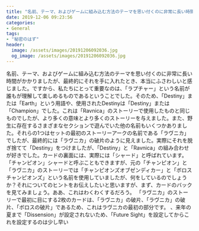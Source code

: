 ```yaml
---
title: "名前、テーマ、およびゲームに組み込む方法のテーマを思い付くのに非常に長い時間がかかりましたが、最終的にそれを手に入れたとき、本当にふさわしいと感じました。"
date: 2019-12-06 09:23:56
categories:
- General
tags:
- "秘密のはず"
header:
  image: /assets/images/20191206092036.jpg
  og_image: /assets/images/20191206092036.jpg
---
```


名前、テーマ、およびゲームに組み込む方法のテーマを思い付くのに非常に長い時間がかかりましたが、最終的にそれを手に入れたとき、本当にふさわしいと感じました。ですから、私たちにとって重要なのは、「ラプチャー」という名前が誰もが理解して楽しめるものであるということでした。そのため、「Destiny」または「Earth」という用語や、使用されたDestinyは「Destiny」または「Champion」でした。これは「Ravnica」のストーリーで使用したものと同じものでしたが、より多くの意味とより多くのストーリーを与えました。また、野生に存在するさまざまなセクションで遊んでいた他の名前もいくつかありました。それらの1つはセットの最初のストーリーアークの名前である「ラヴニカ」でしたが、最終的には「ラヴニカ」の破片のように見えました。実際にそれを脱ぎ捨てて「Destiny」をつけましたが、「Destiny」と「Ravnica」の組み合わせが好きでした。カードの裏面には、実際には「シャード」と呼ばれています。 「チャンピオン」シャードと呼ぶこともできますが、元の「チャンピオン」と「ラヴニカ」のストーリーでは「チャンピオンズオブゼンディカー」と「ボロスチャンピオンズ」という名前を使用していましたが、何をしているのでしょうか？それについてのヒントをお伝えしたいと思いますが、まず、カードのバックを見てみましょう。ああ、これはわくわくするだろう。 「ラヴニカ」のストーリーで最初に目にする2枚のカードは、「ラヴニカ」の破片、「ラヴニカ」の破片、「ボロスの破片」であるため、これはラヴニカの最初の部分です。 、来年の夏まで「Dissension」が設定されないため、「Future Sight」を設定してからこれを設定するのは少し早い
